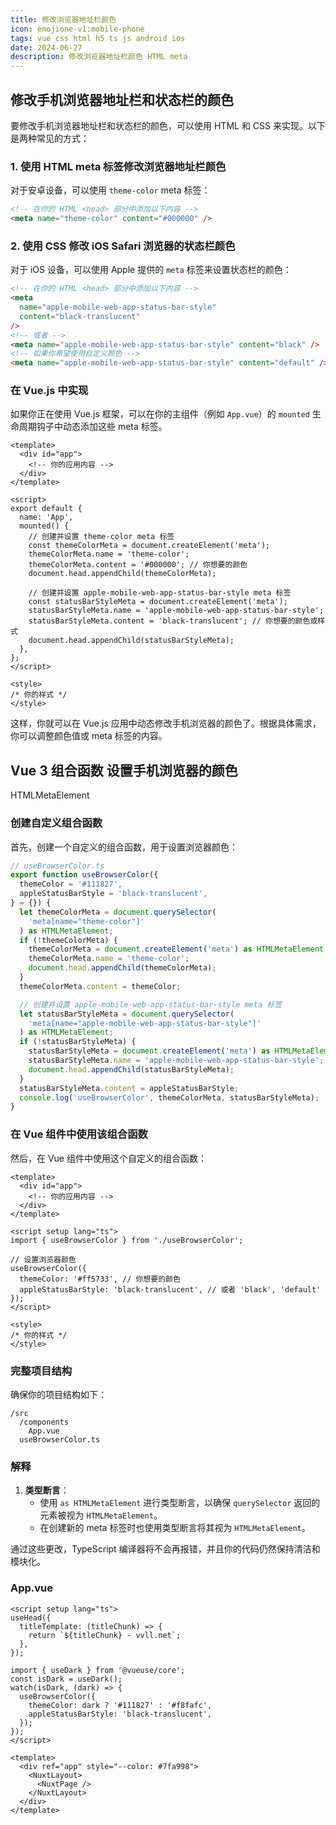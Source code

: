 ```yaml
---
title: 修改浏览器地址栏颜色
icon: emojione-v1:mobile-phone
tags: vue css html h5 ts js android ios
date: 2024-06-27
description: 修改浏览器地址栏颜色 HTML meta
---
```


## 修改手机浏览器地址栏和状态栏的颜色

要修改手机浏览器地址栏和状态栏的颜色，可以使用 HTML 和 CSS 来实现。以下是两种常见的方式：

### 1. 使用 HTML meta 标签修改浏览器地址栏颜色

对于安卓设备，可以使用 `theme-color` meta 标签：

```html
<!-- 在你的 HTML <head> 部分中添加以下内容 -->
<meta name="theme-color" content="#000000" />
```

### 2. 使用 CSS 修改 iOS Safari 浏览器的状态栏颜色

对于 iOS 设备，可以使用 Apple 提供的 `meta` 标签来设置状态栏的颜色：

```html
<!-- 在你的 HTML <head> 部分中添加以下内容 -->
<meta
  name="apple-mobile-web-app-status-bar-style"
  content="black-translucent"
/>
<!-- 或者 -->
<meta name="apple-mobile-web-app-status-bar-style" content="black" />
<!-- 如果你希望使用自定义颜色 -->
<meta name="apple-mobile-web-app-status-bar-style" content="default" />
```

### 在 Vue.js 中实现

如果你正在使用 Vue.js 框架，可以在你的主组件（例如 `App.vue`）的 `mounted` 生命周期钩子中动态添加这些 meta 标签。

```vue
<template>
  <div id="app">
    <!-- 你的应用内容 -->
  </div>
</template>

<script>
export default {
  name: 'App',
  mounted() {
    // 创建并设置 theme-color meta 标签
    const themeColorMeta = document.createElement('meta');
    themeColorMeta.name = 'theme-color';
    themeColorMeta.content = '#000000'; // 你想要的颜色
    document.head.appendChild(themeColorMeta);

    // 创建并设置 apple-mobile-web-app-status-bar-style meta 标签
    const statusBarStyleMeta = document.createElement('meta');
    statusBarStyleMeta.name = 'apple-mobile-web-app-status-bar-style';
    statusBarStyleMeta.content = 'black-translucent'; // 你想要的颜色或样式
    document.head.appendChild(statusBarStyleMeta);
  },
};
</script>

<style>
/* 你的样式 */
</style>
```

这样，你就可以在 Vue.js 应用中动态修改手机浏览器的颜色了。根据具体需求，你可以调整颜色值或 meta 标签的内容。

## Vue 3 组合函数 设置手机浏览器的颜色

HTMLMetaElement

### 创建自定义组合函数

首先，创建一个自定义的组合函数，用于设置浏览器颜色：

```typescript
// useBrowserColor.ts
export function useBrowserColor({
  themeColor = '#111827',
  appleStatusBarStyle = 'black-translucent',
} = {}) {
  let themeColorMeta = document.querySelector(
    'meta[name="theme-color"]'
  ) as HTMLMetaElement;
  if (!themeColorMeta) {
    themeColorMeta = document.createElement('meta') as HTMLMetaElement;
    themeColorMeta.name = 'theme-color';
    document.head.appendChild(themeColorMeta);
  }
  themeColorMeta.content = themeColor;

  // 创建并设置 apple-mobile-web-app-status-bar-style meta 标签
  let statusBarStyleMeta = document.querySelector(
    'meta[name="apple-mobile-web-app-status-bar-style"]'
  ) as HTMLMetaElement;
  if (!statusBarStyleMeta) {
    statusBarStyleMeta = document.createElement('meta') as HTMLMetaElement;
    statusBarStyleMeta.name = 'apple-mobile-web-app-status-bar-style';
    document.head.appendChild(statusBarStyleMeta);
  }
  statusBarStyleMeta.content = appleStatusBarStyle;
  console.log('useBrowserColor', themeColorMeta, statusBarStyleMeta);
}
```

### 在 Vue 组件中使用该组合函数

然后，在 Vue 组件中使用这个自定义的组合函数：

```vue
<template>
  <div id="app">
    <!-- 你的应用内容 -->
  </div>
</template>

<script setup lang="ts">
import { useBrowserColor } from './useBrowserColor';

// 设置浏览器颜色
useBrowserColor({
  themeColor: '#ff5733', // 你想要的颜色
  appleStatusBarStyle: 'black-translucent', // 或者 'black', 'default'
});
</script>

<style>
/* 你的样式 */
</style>
```

### 完整项目结构

确保你的项目结构如下：

```
/src
  /components
    App.vue
  useBrowserColor.ts
```

### 解释

1. **类型断言**：
   - 使用 `as HTMLMetaElement` 进行类型断言，以确保 `querySelector` 返回的元素被视为 `HTMLMetaElement`。
   - 在创建新的 meta 标签时也使用类型断言将其视为 `HTMLMetaElement`。

通过这些更改，TypeScript 编译器将不会再报错，并且你的代码仍然保持清洁和模块化。

### App.vue

```vue
<script setup lang="ts">
useHead({
  titleTemplate: (titleChunk) => {
    return `${titleChunk} - vvll.net`;
  },
});

import { useDark } from '@vueuse/core';
const isDark = useDark();
watch(isDark, (dark) => {
  useBrowserColor({
    themeColor: dark ? '#111827' : '#f8fafc',
    appleStatusBarStyle: 'black-translucent',
  });
});
</script>

<template>
  <div ref="app" style="--color: #7fa998">
    <NuxtLayout>
      <NuxtPage />
    </NuxtLayout>
  </div>
</template>
```

